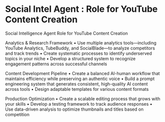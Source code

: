 # Social Intel Agent :   Role for YouTube Content Creation

Social Intelligence Agent Role for YouTube Content Creation

Analytics & Research Framework
• Use multiple analytics tools—including YouTube Analytics, TubeBuddy, and SocialBlade—to analyze competitors and track trends
• Create systematic processes to identify underserved topics in your niche
• Develop a structured system to recognize engagement patterns across successful channels

Content Development Pipeline
• Create a balanced AI-human workflow that maintains efficiency while preserving an authentic voice
• Build a prompt engineering system that generates consistent, high-quality AI content across tools
• Design adaptable templates for various content formats

Production Optimization
• Create a scalable editing process that grows with your skills
• Develop a testing framework to track audience responses
• Use data-driven analysis to optimize thumbnails and titles based on competition
